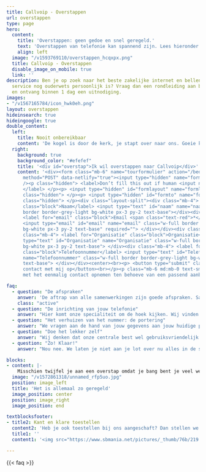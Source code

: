 ```yaml
---
title: Callvoip - Overstappen
url: overstappen
type: page
hero:
  content:
    title: 'Overstappen: geen gedoe en snel geregeld.'
    text: 'Overstappen van telefonie kan spannend zijn. Lees hieronder waarom een overstap naar ons dat helemaal niet is.'
    align: left
  image: "/v1593769110/overstappen_hcqxpx.png"
  title: Callvoip - Overstappen
  disable_image_on_mobile: true
  link: ''
description: Ben je op zoek naar het beste zakelijke internet en bellen aanbod waar
  service nog ouderwets persoonlijk is? Vraag dan een rondleiding aan bij Callvoip
  en ontvang binnen 1 dag een uitnodiging.
images:
- "/v1567165784/icon_hwk0eh.png"
layout: overstappen
hideinsearch: true
hideingoogle: true
double_content:
  left:
    title: Nooit onbereikbaar
    content: 'De kogel is door de kerk, je stapt over naar ons. Goeie keuze natuurlijk! :-) <br><br>Het eerste wat je moet weten, als we het je nog niet verteld hebben: <b>er is geen enkel moment dat je niet bereikbaar bent!</b> Het porteren van een nummer doen wij helemaal zelf met 1 druk op de knop. Die knop drukken we natuurlijk niet in als we niet zeker weten dat jouw nieuwe dienst helemaal klaar voor de start staat. We kiezen nadat jouw oude provider groen licht heeft gegeven in samenspraak met jou het perfecte moment.<br><br><b>Textje hier iets van... Lees hier de stappen hoe overstappen gaat... of juist text dat linkt met anchor naar de 2 andere content blokken</b>'
  right:
    background: true
    background_color: "#efefef"
    title: '<div id="overstap">Ik wil overstappen naar Callvoip</div>'
    content: '<div><form class="mb-6" name="tourformulier" action="/bedank/tour/" accept-charset="UTF-8"
      method="POST" data-netlify="true"><input type="hidden" name="form-name" value="tourformulier"
      /><p class="hidden"> <label>Don’t fill this out if human <input name="bot-field">
      </label> </p><p> <input type="hidden" id="formlayout" name="formlayout" value="d-23f3cd981aa749f793cc16353039c3e3"
      class="hidden"> </p><p> <input type="hidden" id="formto" name="formto" value="offerte"
      class="hidden"> </p><div class="layout-split"><div class="mb-4"> <label for="bedrijfsnaam"
      class="block">Naam</label> <input type="text" id="naam" name="naam" class="w-full
      border border-grey-light bg-white px-3 py-2 text-base"></div><div class="mb-4">
      <label for="email" class="block">Email <span class="text-red">*</span></label>
      <input type="email" id="email" name="email" class="w-full border border-grey-light
      bg-white px-3 py-2 text-base" required=""> </div></div><div class="layout-split"><div
      class="mb-4"> <label for="Organisatie" class="block">Organisatie</label> <input
      type="text" id="Organisatie" name="Organisatie" class="w-full border border-grey-light
      bg-white px-3 py-2 text-base"> </div><div class="mb-4"> <label for="Telefoonnummer"
      class="block">Telefoonnummer</label> <input type="text" id="Telefoonnummer"
      name="Telefoonnummer" class="w-full border border-grey-light bg-white px-3 py-2
      text-base"> </div></div><center><br><p> <button type="submit" class="button">Neem
      contact met mij op</button><br></p><p class="mb-6 md:mb-0 text-sm">Je gaat akkoord
      met het eenmalig contact opnemen ten behoeve van een passend aanbod.</center></p></form></div></div>'

faq: 
  - question: "De afspraken"
    answer: 'De aftrap van alle samenwerkingen zijn goede afspraken. Samen met jou stemmen we af wat jouw wensen zijn en wat wij daar voor prachtige oplossingen voor hebben. We vullen samen het aanvraagformulier in en kunnen zonder onduidelijkheid het proces in.'
    class: "active"
  - question: "De inrichting van jouw telefonie"
    answer: "Hier komt onze specialiteit om de hoek kijken. Wij vinden het namelijk het allerbelangrijkst dat we jou persoonlijk helpen om alle mogelijkheden van onze centrale te benutten.<br><br>Dus niet: hier is je login en een linkje naar een handleiding en succes ermee! Nee, we nemen je aan de hand en met jouw kennis van je bedrijf en onze kennis van telefonie maken we het best mogelijke belplan met alles erop en eraan.<br><br>We nemen de tijd, zorgen dat alle toestellen klaar zijn voor hun taak binnen onze omgeving en drukken op de Grote Porteer Knop wanneer alles klaar staat."
  - question: "Het verhuizen van het nummer: de portering"
    answer: "We vragen aan de hand van jouw gegevens aan jouw huidige provider of we jouw nummer(s) mogen verhuizen. Bij groen licht krijgen wij in feite vrij baan om dit op een door ons gekozen moment te doen. Dit loopt dus parallel aan de inrichting van onze centrale."
  - question: "Doe het lekker zelf"
    answer: "Wij denken dat onze centrale best wel gebruiksvriendelijk is. Zo gebruiksvriendelijk zelfs dat je helemaal geen telefonie expert hoeft te zijn om bepaalde dingen gewoon zelf te doen. Zeker wanneer we daar bij jouw inrichting rekening mee houden. We denken graag mee! En heb je daar geen zin in of tijd voor? Doen wij het, hoor. ;-)"
  - question: "Zo! Klaar!"
    answer: "Nou nee. We laten je niet aan je lot over nu alles in de steigers staat. We checken nog even bij je in na de eerste gebruiksperiode om te kijken of we alles goed hebben ingericht of dat er door de eerste ervaringen aanpassingen nodig zijn. En als je zelf vragen hebt, zitten we aan de andere kant van jouw nieuwe lijn te wachten om jou te helpen."

blocks:
- content: |-
    Misschien twijfel je aan een overstap omdat je bang bent je veel werk op de hals te halen. Niet gevreesd, het overstappen kan allemaal supersnel gaan. Het gedeelte wat wij organiseren kan in 1 dag rond zijn. We verwerken je aanvraag, maken jouw omgeving aan en vullen deze in samenspraak. Als de oude provider meteen akkoord geeft op de verhuizing van het nummer kunnen we dat aansluitend overzetten.<br><br><a href="#overstap" class="button">Button</a>
  image: "/v1572861318/unnamed_rfp5uo.jpg"
  position: image_left
  title: 'Het is allemaal zo geregeld'
  image_position: center
  position: image_right
  image_position: end

textblocksfooter:
- title2: Kant en klare toestellen
  content2: 'Heb je ook toestellen bij ons aangeschaft? Dan stellen we die helemaal in voor ze jouw kant op komen. Bij aankomst maak je de doos open, doet de stekkers erin en de toestellen en voorinstellingen doen de rest. <br><br>Heb je bestaande toestellen die geschikt zijn voor VoIP? We kunnen je vaak assisteren om deze ook geschikt te maken voor onze dienst.<br><br><a href="#overstap" class="button">Button</a>'
  title1: ''
  content1: '<img src="https://www.sbmania.net/pictures/_thumb/76b/219.jpg">'

---
```


{{< faq >}}
